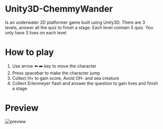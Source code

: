 # Unity3D-ChemmyWander
Is an underwater 2D platformer game built using Unity3D. There are 3 levels, answer all the quiz to finish a stage. Each level cointain 5 quiz. You only have 3 lives on each level

# How to play
1. Use arrow :arrow_left: :arrow_right: key to move the character 
2. Press spacebar to make the character jump
3. Collect H+ to gain score, Avoid OH- and sea creature
4. Collect Erlenmeyer flash and answer the question to gain lives and finish a stage

# Preview
![preview](gameplay.gif)
